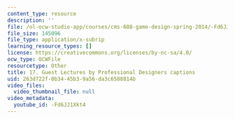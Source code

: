 ```yaml
---
content_type: resource
description: ''
file: /ol-ocw-studio-app/courses/cms-608-game-design-spring-2014/-Fd6JJ1Xkt4_captions.webvtt
file_size: 145096
file_type: application/x-subrip
learning_resource_types: []
license: https://creativecommons.org/licenses/by-nc-sa/4.0/
ocw_type: OCWFile
resourcetype: Other
title: 17. Guest Lectures by Professional Designers captions
uid: 263d722f-0b34-45b3-9a56-da3c6588814b
video_files:
  video_thumbnail_file: null
video_metadata:
  youtube_id: -Fd6JJ1Xkt4
---
```

